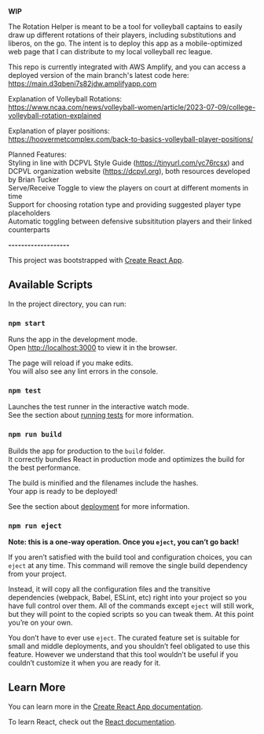 **WIP**

The Rotation Helper is meant to be a tool for volleyball captains to easily draw up different rotations of their players, including substitutions and liberos, on the go. The intent is to deploy this app as a mobile-optimized web page that I can distribute to my local volleyball rec league. 

This repo is currently integrated with AWS Amplify, and you can access a deployed version of the main branch's latest code here: https://main.d3qbeni7s82jdw.amplifyapp.com

Explanation of Volleyball Rotations: <br/>
https://www.ncaa.com/news/volleyball-women/article/2023-07-09/college-volleyball-rotation-explained

Explanation of player positions:<br/>
https://hoovermetcomplex.com/back-to-basics-volleyball-player-positions/

Planned Features:<br/>
Styling in line with DCPVL Style Guide (https://tinyurl.com/yc76rcsx) and DCPVL organization website (https://dcpvl.org), both resources developed by Brian Tucker<br/>
Serve/Receive Toggle to view the players on court at different moments in time<br/>
Support for choosing rotation type and providing suggested player type placeholders<br/>
Automatic toggling between defensive subsititution players and their linked counterparts<br/>




**-------------------**

This project was bootstrapped with [Create React App](https://github.com/facebook/create-react-app).

## Available Scripts

In the project directory, you can run:

### `npm start`

Runs the app in the development mode.\
Open [http://localhost:3000](http://localhost:3000) to view it in the browser.

The page will reload if you make edits.\
You will also see any lint errors in the console.

### `npm test`

Launches the test runner in the interactive watch mode.\
See the section about [running tests](https://facebook.github.io/create-react-app/docs/running-tests) for more information.

### `npm run build`

Builds the app for production to the `build` folder.\
It correctly bundles React in production mode and optimizes the build for the best performance.

The build is minified and the filenames include the hashes.\
Your app is ready to be deployed!

See the section about [deployment](https://facebook.github.io/create-react-app/docs/deployment) for more information.

### `npm run eject`

**Note: this is a one-way operation. Once you `eject`, you can’t go back!**

If you aren’t satisfied with the build tool and configuration choices, you can `eject` at any time. This command will remove the single build dependency from your project.

Instead, it will copy all the configuration files and the transitive dependencies (webpack, Babel, ESLint, etc) right into your project so you have full control over them. All of the commands except `eject` will still work, but they will point to the copied scripts so you can tweak them. At this point you’re on your own.

You don’t have to ever use `eject`. The curated feature set is suitable for small and middle deployments, and you shouldn’t feel obligated to use this feature. However we understand that this tool wouldn’t be useful if you couldn’t customize it when you are ready for it.

## Learn More

You can learn more in the [Create React App documentation](https://facebook.github.io/create-react-app/docs/getting-started).

To learn React, check out the [React documentation](https://reactjs.org/).
